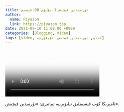 ```yaml
---
title: تۈرمىدىن قېچىش 1-بۆلۈم 08-قىسىم
author:
  name: Piyazon
  link: https://piyazon.top
date: 2021-09-10 11:08:00 +0800
categories: [Blogging, Video]
tags: [video, كىنو, تۈرمىدىن قېچىش, ئۇيغۇرچە]
---
```


<style>
@import url(/assets/css/uyghur.css);
</style>

<video id="player" class="weixin_video" playsinline controls poster="https://gitlab.com/Alimjoo/cdn_img/-/raw/main/movie/pb/pb1.jpg"
  wxv="wxv_2042471684007395334" src="">

  <track kind="captions" label="English&Chinese" src="https://piyazon.top/storage/assets/subtitles/pb/s01e08.vtt" srclang="en&zh-CN"   />
</video>

ئامىرىكا كۆپ قىسىملىق تىلىۋىزىيە تىياتىرى: «تۈرمىدىن قېچىش».
